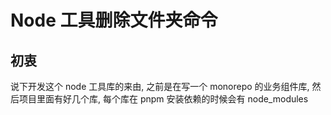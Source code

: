 # Node 工具删除文件夹命令

## 初衷

说下开发这个 node 工具库的来由, 之前是在写一个 monorepo 的业务组件库, 然后项目里面有好几个库, 每个库在 pnpm 安装依赖的时候会有 node_modules
